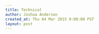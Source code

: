 ```yaml
---
title: Technical
author: Joshua Anderson
created_at: Thu 04 Mar 2015 0:00:00 PST
layout: post
---
```

